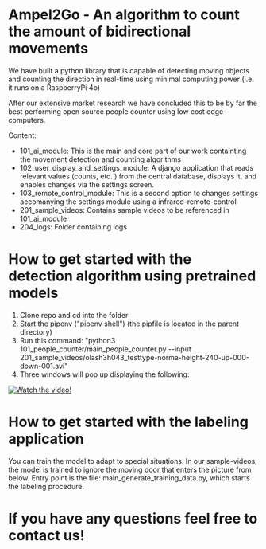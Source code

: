 # Ampel2Go - An algorithm to count the amount of bidirectional movements

We have built a python library that is capable of detecting moving objects and counting the direction in real-time using minimal computing power (i.e. it runs on a RaspberryPi 4b)

After our extensive market research we have concluded this to be by far the best performing open source people counter using low cost edge-computers.


Content: 

- 101_ai_module: This is the main and core part of our work containting the movement detection and counting algorithms
- 102_user_display_and_settings_module: A django application that reads relevant values (counts, etc. ) from the central database, displays it, and enables changes via the settings screen.
- 103_remote_control_module: This is a second option to changes settings accomanying the settings module using a infrared-remote-control
- 201_sample_videos: Contains sample videos to be referenced in 101_ai_module
- 204_logs: Folder containing logs


# How to get started with the detection algorithm using pretrained models

1. Clone repo and cd into the folder
2. Start the pipenv ("pipenv shell") (the pipfile is located in the parent directory) 
3. Run this command: "python3 101_people_counter/main_people_counter.py  --input 201_sample_videos/olash3h043_testtype-norma-height-240-up-000-down-001.avi"
4. Three windows will pop up displaying the following:

[![Watch the video!](https://j.gifs.com/BNwDM2.gif)](https://youtu.be/QgYK4C2Ncl8)



# How to get started with the labeling application

You can train the model to adapt to special situations. In our sample-videos, the model is trained to ignore the moving door that enters the picture from below. Entry point is the file: main_generate_training_data.py, which starts the labeling procedure.


# If you have any questions feel free to contact us!





